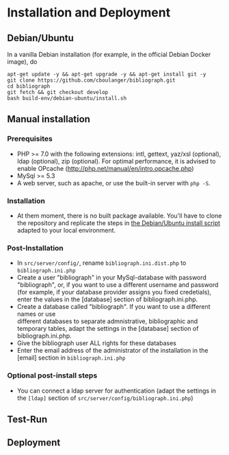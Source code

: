 # Installation and Deployment

## Debian/Ubuntu
In a vanilla Debian installation (for example, in the official Debian Docker image), do
```
apt-get update -y && apt-get upgrade -y && apt-get install git -y
git clone https://github.com/cboulanger/bibliograph.git
cd bibliograph
git fetch && git checkout develop
bash build-env/debian-ubuntu/install.sh
````

## Manual installation 

### Prerequisites
- PHP >= 7.0 with the following extensions: intl, gettext, yaz/xsl (optional), 
  ldap  (optional), zip (optional). For optimal performance, it is advised to enable 
  OPcache (http://php.net/manual/en/intro.opcache.php)
- MySql >= 5.3 
- A web server, such as apache, or use the built-in server with `php -S`.

### Installation 
- At them moment, there is no built package available. You'll have to clone the repository
  and replicate the steps in [the Debian/Ubuntu install script](../build-env/debian-ubuntu/install-deb-ubuntu.sh) adapted to your local environment.

### Post-Installation 
- In `src/server/config/`, rename `bibliograph.ini.dist.php` to
  `bibliograph.ini.php`
- Create a user "bibliograph" in your MySql-database with password "bibliograph", or,
  if you want to use a different username and password (for example, if your database
  provider assigns you fixed credetials), enter the values in the [database] section 
  of bibliograph.ini.php.
- Create a database called "bibliograph". If you want to use a different names or use   
  different databases to separate admnistrative, bibliographic and temporary tables, 
  adapt the settings in the [database] section of bibliograph.ini.php.
- Give the bibliograph user ALL rights for these databases
- Enter the email address of the administrator of the installation in the 
  [email] section in `bibliograph.ini.php`

### Optional post-install steps
- You can connect a ldap server for authentication (adapt the settings in the `[ldap]` section of `src/server/config/bibliograph.ini.php`)

## Test-Run


## Deployment